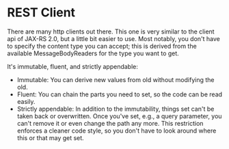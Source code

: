 # REST Client

There are many http clients out there. This one is very similar to the client api of JAX-RS 2.0, but a little bit easier to use. Most notably, you don't have to specify the content type you can accept; this is derived from the available MessageBodyReaders for the type you want to get.

It's immutable, fluent, and strictly appendable:

* Immutable: You can derive new values from old without modifying the old.
* Fluent: You can chain the parts you need to set, so the code can be read easily.
* Strictly appendable: In addition to the immutability, things set can't be taken back or overwritten. Once you've set, e.g., a query parameter, you can't remove it or even change the path any more. This restriction enforces a cleaner code style, so you don't have to look around where this or that may get set.

